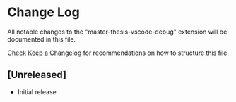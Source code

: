 # Change Log

All notable changes to the "master-thesis-vscode-debug" extension will be documented in this file.

Check [Keep a Changelog](http://keepachangelog.com/) for recommendations on how to structure this file.

## [Unreleased]

- Initial release